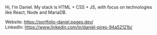 Hi, I'm Daniel. My stack is HTML + CSS + JS, with focus on technologies like React, Node and MariaDB.

Website: https://portfolio-daniel.pages.dev/<br>
LinkedIn: https://www.linkedin.com/in/daniel-pires-94a52121b/

<!---
Heltonlay/Heltonlay is a ✨ special ✨ repository because its `README.md` (this file) appears on your GitHub profile.
You can click the Preview link to take a look at your changes.
--->
